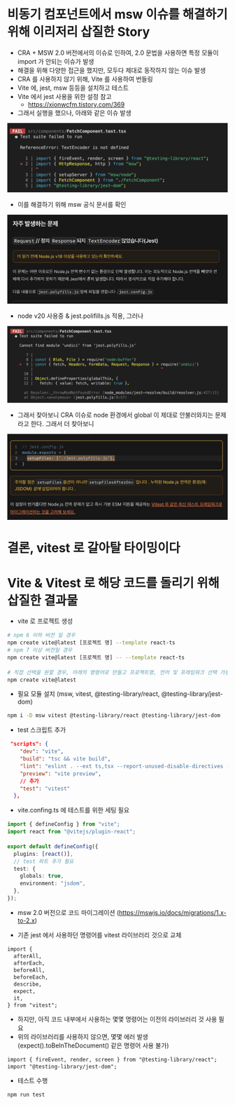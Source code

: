 # 비동기 컴포넌트에서 msw 이슈를 해결하기 위해 이리저리 삽질한 Story

- CRA + MSW 2.0 버전에서의 이슈로 인하여, 2.0 문법을 사용하면 특정 모듈이 import 가 안되는 이슈가 발생
- 해결을 위해 다양한 접근을 했지만, 모두다 제대로 동작하지 않는 이슈 발생
- CRA 를 사용하지 않기 위해, Vite 를 사용하여 번들링
- Vite 에, jest, msw 등등을 설치하고 테스트
- Vite 에서 jest 사용을 위한 설정 참고
  - https://xionwcfm.tistory.com/369
- 그래서 실행을 했으나, 아래와 같은 이슈 발생

![alt text](vite-jest-1.png)

- 이를 해결하기 위해 msw 공식 문서를 확인

![alt text](vite-jest-2.png)

- node v20 사용중 & jest.polifills.js 적용, 그러나

![alt text](vite-jest-3.png)

- 그래서 찾아보니 CRA 이슈로 node 환경에서 global 이 제대로 안불러와지는 문제라고 한다. 그래서 더 찾아보니

![두둥](msw_migration.png)

# 결론, vitest 로 갈아탈 타이밍이다

# Vite & Vitest 로 해당 코드를 돌리기 위해 삽질한 결과물

- vite 로 프로젝트 생성

```bash
# npm 6 이하 버전 일 경우
npm create vite@latest [프로젝트 명] --template react-ts
# npm 7 이상 버전일 경우
npm create vite@latest [프로젝트 명] -- --template react-ts

# 직접 선택을 원할 경우, 아래의 명령어로 만들고 프로젝트명, 언어 및 프레임워크 선택 가능
npm create vite@latest
```

- 필요 모듈 설치 (msw, vitest, @testing-library/react, @testing-library/jest-dom)

```bash
npm i -D msw vitest @testing-library/react @testing-library/jest-dom
```

- test 스크립트 추가

```json
 "scripts": {
    "dev": "vite",
    "build": "tsc && vite build",
    "lint": "eslint . --ext ts,tsx --report-unused-disable-directives --max-warnings 0",
    "preview": "vite preview",
    // 추가
    "test": "vitest"
  },
```

- vite.confing.ts 에 테스트를 위한 세팅 필요

```ts
import { defineConfig } from "vite";
import react from "@vitejs/plugin-react";

export default defineConfig({
  plugins: [react()],
  // test 파트 추가 필요
  test: {
    globals: true,
    environment: "jsdom",
  },
});
```

- msw 2.0 버전으로 코드 마이그레이션 (https://mswjs.io/docs/migrations/1.x-to-2.x)

- 기존 jest 에서 사용하던 명령어를 vitest 라이브러리 것으로 교체

```tsx
import {
  afterAll,
  afterEach,
  beforeAll,
  beforeEach,
  describe,
  expect,
  it,
} from "vitest";
```

- 하지만, 아직 코드 내부에서 사용하는 몇몇 명령어는 이전의 라이브러리 것 사용 필요
- 위의 라이브러리를 사용하지 않으면, 몇몇 에러 발생 (expect().toBeInTheDocument() 같은 명령어 사용 불가)

```tsx
import { fireEvent, render, screen } from "@testing-library/react";
import "@testing-library/jest-dom";
```

- 테스트 수행

```bash
npm run test
```

